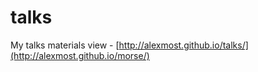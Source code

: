 # talks
My talks materials
view - [http://alexmost.github.io/talks/](http://alexmost.github.io/morse/)
